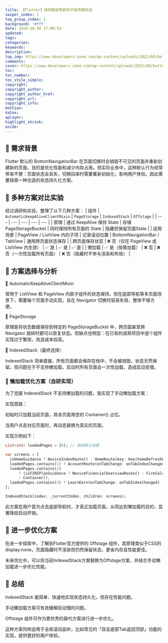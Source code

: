 ```yaml
---
title: 【Flutter】保持底部导航栏中各页面状态
swiper_index: 1
top_group_index: 1
background: '#fff'
date: 2024-10-30 17:09:54
updated:
tags:
categories:
keywords:
description:
top_img: https://www.developers-zone.com/wp-content/uploads/2022/08/bottom_navigation_bar-exmp-1-1.gif?t=1ab6989f-81d8-8049-b9fa-d7185f4365f4
comments:
cover: https://www.developers-zone.com/wp-content/uploads/2022/08/bottom_navigation_bar-exmp-1-1.gif?t=1ab6989f-81d8-8049-b9fa-d7185f4365f4
toc:
toc_number:
toc_style_simple:
copyright:
copyright_author:
copyright_author_href:
copyright_url:
copyright_info:
mathjax:
katex:
aplayer:
highlight_shrink:
aside:
---
```

## 📌 需求背景

Flutter 默认的 BottomNavigationBar 在页面切换时会销毁不可见的页面并重新创建新的页面，目的是优化性能和减少内存占用。但实际业务中，这种默认行为经常带来不便：页面状态会丢失，切换回来时需要重新初始化，影响用户体验。因此需要探索一种合适的状态持久化方案。

## 🧪 多种方案对比实验

经过调研和实验，整理了以下几种方案：
| 组件 | `AutomaticKeepAliveClientMixin`  | `PageStorage`  | `IndexedStack`  | `Offstage` |
| --- | --- | --- | --- | --- |
| 原理 | 通过 KeepAlive 保持 State | 存储 PageStorageBucket | 同时保持所有页面的 State | 隐藏但保留页面State  |
| 适用场景 | PageView / ListView 内的子项 | 记录滚动位置 | BottomNavigationBar / TabView | 通用跨页面状态保存 |
| 跨页面保存状态 | ❌ 否（仅在 PageView 或 ListView 内生效） | ✅ 是 | ✅ 是 | ✅ 是 |
| 懒加载 | ✅ 是（按需加载） | ❌ 否 | ❌ 否（一次性加载所有页面） | ❌ 否（隐藏时不参与渲染和布局） |

## 📌 方案选择与分析

🔹 AutomaticKeepAliveClientMixin

常用于 ListView 和 PageView 内部子组件的状态保持。但在底部导航等多页面场景下，需要每个页面手动实现，且在 Navigator 切换时容易失效，整体不够方便。

🔹 PageStorage

原理是将状态数据保存到特定的 PageStorageBucket 中，跨页面甚至跨 Navigator 跳转时都可以恢复状态。但缺点也明显：在已有的成熟项目中逐个组件实现过于繁琐，改造成本较高。

🔹 IndexedStack（最终选择）

IndexedStack 简单直接，所有页面都会保存在栈中，不会被销毁，状态天然保留。但问题在于不支持懒加载，启动时所有页面会一次性加载，造成启动变慢。

### 🚧 懒加载优化方案（自研实现）

为了克服 IndexedStack 不支持懒加载的问题，我实现了手动懒加载方案：

实现思路：

初始时只加载当前页面，其余页面用空的 Container() 占位。

当用户点击对应页面时，再动态替换为真实的页面。

实现示例如下：

```dart
List<int> loadedPages = [0]; // 首屏默认加载

var screens = [
  isHomeGuidance ? NoviceIndexRoute() : HomeRoute(key: Key(homeRefreshKey)),
  loadedPages.contains(1) ? AccountRoute(onTabChange: onTabIndexChanged) : Container(),
  loadedPages.contains(2)
      ? (isFIREPlanGuidance ? NoviceFinancialOverviewRoute() : FireCalculatorProfileRoute())
      : Container(),
  loadedPages.contains(3) ? LearnEarn(onTabChange: onTabIndexChanged) : Container(),
];

IndexedStack(index: _currentIndex, children: screens);
```

此方案在用户首次点击底部导航时，才真正加载页面，从而达到懒加载的目的，显著降低启动开销。

## 🎯 进一步优化方案

在进一步探索中，了解到Flutter官方提供的 Offstage 组件，其原理类似于CSS的display:none，页面隐藏时不渲染但仍然保留状态，更省内存且性能更佳。

未来优化中，可以将当前IndexedStack方案替换为Offstage方案，并结合手动懒加载进一步优化性能。

## 📌 总结

IndexedStack 能简单、快速地实现状态持久化，但存在性能问题。

手动懒加载方案可有效缓解启动慢的问题。

Offstage 组件可作为更优秀的替代方案进行进一步优化。

这种方案同样适用于全局滚动监听，比如常见的「双击底部Tab返回顶部」功能的实现，提供更好的用户体验。

